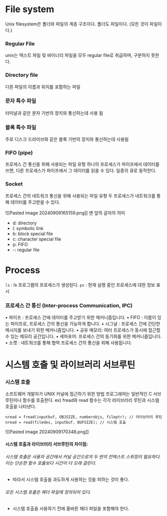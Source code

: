 # File system
Unix filesystem은 폴더와 파일의 계층 구조이다.
폴더도 파일이다. (모든 것이 파일이다.)
### Regular File
unix는 텍스트 파일 및 바이너리 파일을 모두 regular file로 취급하며, 구분하지 못한다.
### Directory file
다른 파일의 이름과 위치를 포함하는 파일
### 문자 특수 파일
터미널과 같은 문자 기반의 장치와 통신하는데 사용 됨
### 블록 특수 파일
주로 디스크 드라이브와 같은 블록 기반의 장치와 통신하는데 사용됨
### FIFO (pipe)
프로세스 간 통신을 위해 사용되는 파일 유형
하나의 프로세스가 파이프에서 데이터를 쓰면, 다른 프로세스가 파이프에서 그 데이터를 읽을 수 있다.
일종의 큐로 동작한다.
### Socket
프로세스 간의 네트워크 통신을 위해 사용되는 파일 유형
두 프로세스가 네트워크를 통해 데이터를 주고받을 수 있다.

![[Pasted image 20240909165159.png]]
맨 앞의 글자의 의미
- d: directory
- l: symbolic link
- b: block special file
- c: character special file
- p: FIFO
- -: regular file

# Process
`ls` : ls 프로그램의 프로세스가 생성된다.
`ps` : 현재 실행 중인 프로세스에 대한 정보 표시

### 프로세스 간 통신 (Inter-process Communication, IPC)
• 파이프 : 프로세스 간에 데이터를 주고받기 위한 메커니즘입니다.
• FIFO : 이름이 있는 파이프로, 프로세스 간의 통신을 가능하게 합니다.
• 시그널 : 프로세스 간에 간단한 메시지를 보내기 위한 메커니즘입니다.
• 공유 메모리: 여러 프로세스가 동시에 접근할 수 있는 메모리 공간입니다.
• 세마포어: 프로세스 간의 동기화를 위한 메커니즘입니다.
• 소켓 : 네트워크를 통해 협력 프로세스 간의 통신을 위해 사용됩니다.

# 시스템 호출 및 라이브러리 서브루틴

### 시스템 호출
소프트웨어 개발자가 UNIX 커널에 접근하기 위한 방법
프로그래머는 일반적인 C 서브루틴이나 함수를 호출한다. ex) fread와 read 함수는 각각 라이브러리 루틴과 시스템 호출을 나타낸다.
```shell
nread = fread(inputbuf, OBJSIZE, numberobjs, fileptr); // 라이브러리 루틴
nread = read(filedes, inputbuf, BUFSIZE); // 시스템 호출
```
![[Pasted image 20240909170348.png]]
#### 시스템 호출과 라이브러리 서브루틴의 차이점:
###### 시스템 호출은 사용자 공간에서 커널 공간으로의 두 번의 컨텍스트 스위칭이 필요하다. 이는 단순한 함수 호출보다 시간이 더 오래 걸린다.
-  따라서 시스템 호출을 과도하게 사용하는 것을 피하는 것이 좋다.
###### 모든 시스템 호출은 헤더 파일에 정의되어 있다. 
- 시스템 호출을 사용하기 전에 올바른 헤더 파일을 포함해야 한다.
